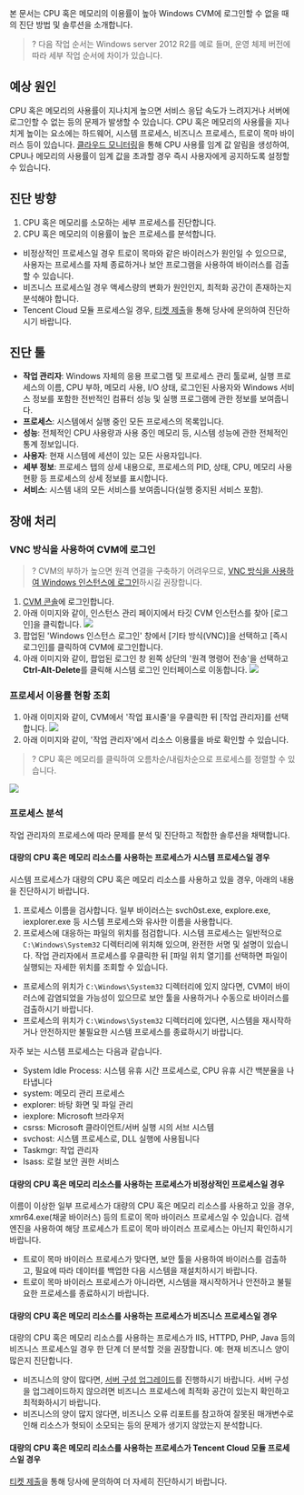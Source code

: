 본 문서는 CPU 혹은 메모리의 이용률이 높아 Windows CVM에 로그인할 수 없을 때의 진단 방법 및 솔루션을 소개합니다.
>? 다음 작업 순서는 Windows server 2012 R2를 예로 들며, 운영 체제 버전에 따라 세부 작업 순서에 차이가 있습니다.

## 예상 원인

CPU 혹은 메모리의 사용률이 지나치게 높으면 서비스 응답 속도가 느려지거나 서버에 로그인할 수 없는 등의 문제가 발생할 수 있습니다. CPU 혹은 메모리의 사용률을 지나치게 높이는 요소에는 하드웨어, 시스템 프로세스, 비즈니스 프로세스, 트로이 목마 바이러스 등이 있습니다. [클라우드 모니터링](https://intl.cloud.tencent.com/document/product/248/32799)을 통해 CPU 사용률 임계 값 알림을 생성하여, CPU나 메모리의 사용률이 임계 값을 초과할 경우 즉시 사용자에게 공지하도록 설정할 수 있습니다.

## 진단 방향

1. CPU 혹은 메모리를 소모하는 세부 프로세스를 진단합니다.
2. CPU 혹은 메모리의 이용률이 높은 프로세스를 분석합니다.
 - 비정상적인 프로세스일 경우 트로이 목마와 같은 바이러스가 원인일 수 있으므로, 사용자는 프로세스를 자체 종료하거나 보안 프로그램을 사용하여 바이러스를 검출할 수 있습니다.
 - 비즈니스 프로세스일 경우 액세스량의 변화가 원인인지, 최적화 공간이 존재하는지 분석해야 합니다.
 - Tencent Cloud 모듈 프로세스일 경우, [티켓 제출](https://console.cloud.tencent.com/workorder/category)을 통해 당사에 문의하여 진단하시기 바랍니다.

## 진단 툴

- **작업 관리자**: Windows 자체의 응용 프로그램 및 프로세스 관리 툴로써, 실행 프로세스의 이름, CPU 부하, 메모리 사용, I/O 상태, 로그인된 사용자와 Windows 서비스 정보를 포함한 전반적인 컴퓨터 성능 및 실행 프로그램에 관한 정보를 보여줍니다.
- **프로세스**: 시스템에서 실행 중인 모든 프로세스의 목록입니다.
- **성능**: 전체적인 CPU 사용량과 사용 중인 메모리 등, 시스템 성능에 관한 전체적인 통계 정보입니다.
- **사용자**: 현재 시스템에 세션이 있는 모든 사용자입니다.
- **세부 정보**: 프로세스 탭의 상세 내용으로, 프로세스의 PID, 상태, CPU, 메모리 사용 현황 등 프로세스의 상세 정보를 표시합니다.
- **서비스**: 시스템 내의 모든 서비스를 보여줍니다(실행 중지된 서비스 포함).


## 장애 처리

### VNC 방식을 사용하여 CVM에 로그인
>?  CVM의 부하가 높으면 원격 연결을 구축하기 어려우므로, [VNC 방식을 사용하여 Windows 인스턴스에 로그인](https://intl.cloud.tencent.com/document/product/213/32496)하시길 권장합니다. 
>
1. [CVM 콘솔](https://console.cloud.tencent.com/cvm/index)에 로그인합니다.
2. 아래 이미지와 같이, 인스턴스 관리 페이지에서 타깃 CVM 인스턴스를 찾아 [로그인]을 클릭합니다.
![](https://main.qcloudimg.com/raw/d9ccf04da21f4ac86d624742c87d5628.png)
3. 팝업된 'Windows 인스턴스 로그인' 창에서 [기타 방식(VNC)]을 선택하고 [즉시 로그인]를 클릭하여 CVM에 로그인합니다.
4. 아래 이미지와 같이, 팝업된 로그인 창 왼쪽 상단의 '원격 명령어 전송'을 선택하고 **Ctrl-Alt-Delete**를 클릭해 시스템 로그인 인터페이스로 이동합니다.
![](https://main.qcloudimg.com/raw/5064251ea86085326e86884a1c13ef6b.png)

### 프로세서 이용률 현황 조회

1. 아래 이미지와 같이, CVM에서 '작업 표시줄'을 우클릭한 뒤 [작업 관리자]를 선택합니다.
![](https://main.qcloudimg.com/raw/a795f4948fae3eab8a44ec0a3a4ee352.png)
2. 아래 이미지와 같이, '작업 관리자'에서 리소스 이용률을 바로 확인할 수 있습니다.
>? CPU 혹은 메모리를 클릭하여 오름차순/내림차순으로 프로세스를 정렬할 수 있습니다.
>
![](https://main.qcloudimg.com/raw/56a4be427be5046a15a05b02abbacf66.png)

### 프로세스 분석

작업 관리자의 프로세스에 따라 문제를 분석 및 진단하고 적합한 솔루션을 채택합니다.
#### 대량의 CPU 혹은 메모리 리소스를 사용하는 프로세스가 시스템 프로세스일 경우
시스템 프로세스가 대량의 CPU 혹은 메모리 리소스를 사용하고 있을 경우, 아래의 내용을 진단하시기 바랍니다.
1. 프로세스 이름을 검사합니다.
 일부 바이러스는 svch0st.exe, explore.exe, iexplorer.exe 등 시스템 프로세스와 유사한 이름을 사용합니다.
2. 프로세스에 대응하는 파일의 위치를 점검합니다.
 시스템 프로세스는 일반적으로 `C:\Windows\System32` 디렉터리에 위치해 있으며, 완전한 서명 및 설명이 있습니다. 작업 관리자에서 프로세스를 우클릭한 뒤 [파일 위치 열기]를 선택하면 파일이 실행되는 자세한 위치를 조회할 수 있습니다.
 - 프로세스의 위치가 `C:\Windows\System32` 디렉터리에 있지 않다면, CVM이 바이러스에 감염되었을 가능성이 있으므로 보안 툴을 사용하거나 수동으로 바이러스를 검출하시기 바랍니다.
 - 프로세스의 위치가 `C:\Windows\System32` 디렉터리에 있다면, 시스템을 재시작하거나 안전하지만 불필요한 시스템 프로세스를 종료하시기 바랍니다.

자주 보는 시스템 프로세스는 다음과 같습니다.
 - System Idle Process: 시스템 유휴 시간 프로세스로, CPU 유휴 시간 백분율을 나타냅니다
 - system: 메모리 관리 프로세스
 - explorer: 바탕 화면 및 파일 관리
 - iexplore: Microsoft 브라우저
 - csrss: Microsoft 클라이언트/서버 실행 시의 서브 시스템
 - svchost: 시스템 프로세스로, DLL 실행에 사용됩니다
 - Taskmgr: 작업 관리자
 - Isass: 로컬 보안 권한 서비스

#### 대량의 CPU 혹은 메모리 리소스를 사용하는 프로세스가 비정상적인 프로세스일 경우
이름이 이상한 일부 프로세스가 대량의 CPU 혹은 메모리 리소스를 사용하고 있을 경우, xmr64.exe(채굴 바이러스) 등의 트로이 목마 바이러스 프로세스일 수 있습니다. 검색 엔진을 사용하여 해당 프로세스가 트로이 목마 바이러스 프로세스는 아닌지 확인하시기 바랍니다.
 - 트로이 목마 바이러스 프로세스가 맞다면, 보안 툴을 사용하여 바이러스를 검출하고, 필요에 따라 데이터를 백업한 다음 시스템을 재설치하시기 바랍니다.
 - 트로이 목마 바이러스 프로세스가 아니라면, 시스템을 재시작하거나 안전하고 불필요한 프로세스를 종료하시기 바랍니다.

#### 대량의 CPU 혹은 메모리 리소스를 사용하는 프로세스가 비즈니스 프로세스일 경우
대량의 CPU 혹은 메모리 리소스를 사용하는 프로세스가 IIS, HTTPD, PHP, Java 등의 비즈니스 프로세스일 경우 한 단계 더 분석할 것을 권장합니다.
예: 현재 비즈니스 양이 많은지 진단합니다.
- 비즈니스의 양이 많다면, [서버 구성 업그레이드](https://intl.cloud.tencent.com/document/product/213/2178)를 진행하시기 바랍니다. 서버 구성을 업그레이드하지 않으려면 비즈니스 프로세스에 최적화 공간이 있는지 확인하고 최적화하시기 바랍니다.
- 비즈니스의 양이 많지 않다면, 비즈니스 오류 리포트를 참고하여 잘못된 매개변수로 인해 리소스가 헛되이 소모되는 등의 문제가 생기지 않았는지 분석합니다.

#### 대량의 CPU 혹은 메모리 리소스를 사용하는 프로세스가 Tencent Cloud 모듈 프로세스일 경우

[티켓 제출](https://console.cloud.tencent.com/workorder/category)을 통해 당사에 문의하여 더 자세히 진단하시기 바랍니다.

